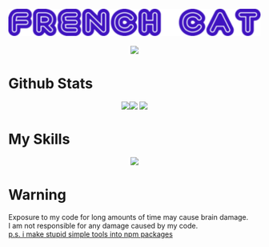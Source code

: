 <p align="center">
    <img src="https://raw.githubusercontent.com/French-Cat/French-Cat/main/French%20Cat%20Neon.png"></img>
    <br></br>
    <img src="https://komarev.com/ghpvc/?username=French-Cat"></img>
</p>
<p align="center">
    <h1>Github Stats</h1>
</p>
<p align="center">
    <img src="https://github-readme-streak-stats.herokuapp.com/?user=French-Cat&theme=vue-dark&date_format=M%20j%5B%2C%20Y%5D&"></img><img src="https://github-readme-stats.vercel.app/api?username=French-Cat&count_private=true&show_icons=true&theme=vue-dark&include_all_commits=true"></img>
    <img src="https://github-readme-stats.vercel.app/api/top-langs/?username=French-Cat&langs_count=10&theme=vue-dark"></img>
</p>
<p align="center">
    <h1>My Skills</h1>
</p>
<p align="center">
    <img src="https://skillicons.dev/icons?theme=dark&perline=11&i=androidstudio,aws,bash,blender,cs,cloudflare,codepen,css,discord,bots,docker,electron,express,firebase,git,github,gitlab,go,gradle,heroku,html,ai,instagram,java,js,linux,lua,md,nginx,nodejs,ps,php,powershell,py,raspberrypi,stackoverflow,svg,twitter,ts,unity,visualstudio,vscode,vue,workers"></img>
</p>
<p align="center">
    <h1>Warning</h1>
    Exposure to my code for long amounts of time may cause brain damage.<br>
    I am not responsible for any damage caused by my code.<br>
    <a href="https://www.npmjs.com/~french-cat">p.s. i make stupid simple tools into npm packages</a>
</p>
